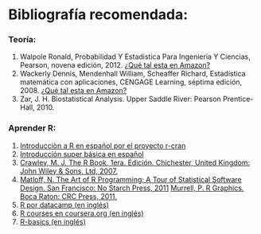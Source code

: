 # Bibliografía recomendada:

### Teoría:
1. Walpole Ronald, Probabilidad Y Estadistica Para Ingenieria Y Ciencias, Pearson, novena edición, 2012. [¿Qué tal esta en Amazon?](https://www.amazon.com.mx/s/ref=nb_sb_noss?__mk_es_MX=%C3%85M%C3%85%C5%BD%C3%95%C3%91&url=search-alias%3Daps&field-keywords=estadistica+walpole+&rh=i%3Aaps%2Ck%3Aestadistica+walpole+)
2. Wackerly Dennis, Mendenhall William, Scheaffer Richard, Estadística matemática con aplicaciones, CENGAGE Learning, séptima edición, 2008. [¿Qué tal esta en Amazon?](https://www.amazon.com.mx/s/ref=nb_sb_noss?__mk_es_MX=%C3%85M%C3%85%C5%BD%C3%95%C3%91&url=search-alias%3Daps&field-keywords=estadistica+matematica+con+aplicaciones+wackerly)
3. Zar, J. H. Biostatistical Analysis. Upper Saddle River: Pearson Prentice-Hall, 2010.

### Aprender R:

1. [Introducciòn a R en español por el proyecto r-cran](https://cran.r-project.org/doc/contrib/R-intro-1.1.0-espanol.1.pdf)
2. [Introducción super básica en español](http://www.fundacionsadosky.org.ar/mailings/pcd/intro.html)
3. [Crawley, M. J. The R Book, 1era. Edición. Chichester, United Kingdom: John Wiley & Sons, Ltd, 2007.](ftp://ftp.tuebingen.mpg.de/pub/kyb/bresciani/Crawley%20-%20The%20R%20Book.pdf)
4. [Matloff, N. The Art of R Programming: A Tour of Statistical Software Design. San Francisco: No Starch Press, 2011](http://diytranscriptomics.com/Reading/files/The%20Art%20of%20R%20Programming.pdf)
[Murrell, P. R Graphics. Boca Raton: CRC Press, 2011.](https://www.amazon.com/Graphics-Second-Chapman-Hall-CRC/dp/1439831769)
5. [R por datacamp (en inglés)](https://www.datacamp.com/courses/free-introduction-to-r)
6. [R courses en coursera.org (en inglés)](https://www.coursera.org/courses?query=r) 
7. [R-basics (en inglés)](https://www.udemy.com/r-basics/)
